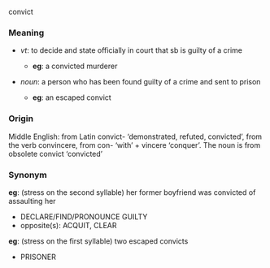 convict
### Meaning
+ _vt_: to decide and state officially in court that sb is guilty of a crime
	+ __eg__: a convicted murderer

+ _noun_: a person who has been found guilty of a crime and sent to prison
	+ __eg__: an escaped convict

### Origin

Middle English: from Latin convict- ‘demonstrated, refuted, convicted’, from the verb convincere, from con- ‘with’ + vincere ‘conquer’. The noun is from obsolete convict ‘convicted’

### Synonym

__eg__: (stress on the second syllable) her former boyfriend was convicted of assaulting her

+ DECLARE/FIND/PRONOUNCE GUILTY
+ opposite(s): ACQUIT, CLEAR

__eg__: (stress on the first syllable) two escaped convicts

+ PRISONER


